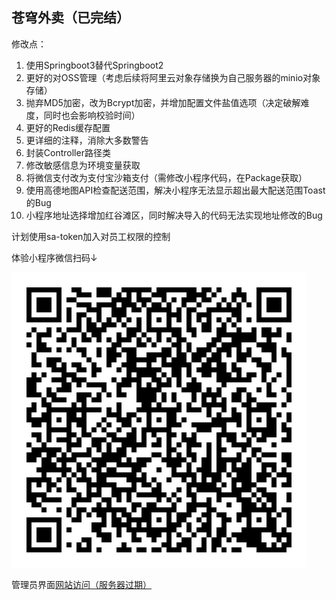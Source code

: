 苍穹外卖（已完结）
---

修改点：

1. 使用Springboot3替代Springboot2
2. 更好的对OSS管理（考虑后续将阿里云对象存储换为自己服务器的minio对象存储）
3. 抛弃MD5加密，改为Bcrypt加密，并增加配置文件盐值选项（决定破解难度，同时也会影响校验时间）
4. 更好的Redis缓存配置
5. 更详细的注释，消除大多数警告
6. 封装Controller路径类
7. 修改敏感信息为环境变量获取
8. 将微信支付改为支付宝沙箱支付（需修改小程序代码，在Package获取）
9. 使用高德地图API检查配送范围，解决小程序无法显示超出最大配送范围Toast的Bug
10. 小程序地址选择增加红谷滩区，同时解决导入的代码无法实现地址修改的Bug

计划使用sa-token加入对员工权限的控制

体验小程序微信扫码↓

![小程序体验版](img.png)

管理员界面[网站访问（服务器过期）](https://sky-admin.webzank.site)
